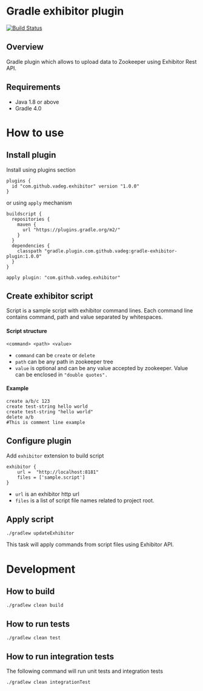 # Gradle exhibitor plugin
[![Build Status](https://travis-ci.org/vadeg/gradle-exhibitor-plugin.svg?branch=master)](https://travis-ci.org/vadeg/gradle-exhibitor-plugin)

## Overview

Gradle plugin which allows to upload data to Zookeeper using Exhibitor Rest API.

## Requirements

* Java 1.8 or above
* Gradle 4.0

# How to use

## Install plugin

Install using plugins section 
```
plugins {
  id "com.github.vadeg.exhibitor" version "1.0.0"
}
```

or using `apply` mechanism
```
buildscript {
  repositories {
    maven {
      url "https://plugins.gradle.org/m2/"
    }
  }
  dependencies {
    classpath "gradle.plugin.com.github.vadeg:gradle-exhibitor-plugin:1.0.0"
  }
}

apply plugin: "com.github.vadeg.exhibitor"

```

## Create exhibitor script

Script is a sample script with exhibitor command lines. Each command line contains command, path and value separated by whitespaces.  

#### Script structure
```
<command> <path> <value>
```

- `command` can be `create` or `delete`
- `path` can be any path in zookeeper tree
- `value` is optional and can be any value accepted by zookeeper. Value can be enclosed in `"double quotes".`

#### Example
```
create a/b/c 123
create test-string hello world
create test-string "hello world"
delete a/b
#This is comment line example
```

## Configure plugin

Add `exhibitor` extension to build script
```
exhibitor {
    url =  "http://localhost:8181"
    files = ['sample.script']
}
```
- `url` is an exhibitor http url
- `files` is a list of script file names related to project root.

## Apply script
```
./gradlew updateExhibitor
```

This task will apply commands from script files using Exhibitor API. 

# Development

## How to build
```
./gradlew clean build
```

## How to run tests

```
./gradlew clean test
```

## How to run integration tests

The following command will run unit tests and integration tests

```./gradlew clean integrationTest```


